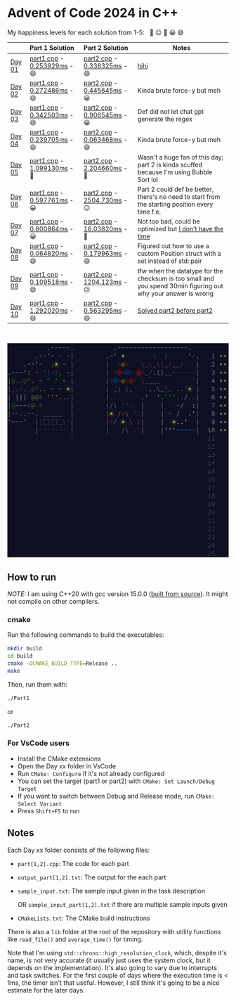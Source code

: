 # Advent of Code 2024 in C++

My happiness levels for each solution from 1-5: &nbsp; 🤨 😐 🙂 😀 😄

|                                                | Part 1 Solution                                                                | Part 2 Solution                                                               | Notes                                                                                                                     |
|:-----------------------------------------------|:-------------------------------------------------------------------------------|:------------------------------------------------------------------------------|---------------------------------------------------------------------------------------------------------------------------|
| [Day 01](https://adventofcode.com/2024/day/1)  | [part1.cpp](Day%2001/part1.cpp) - [0.253929ms](Day%2001/output_part1.txt) - 😄 | [part2.cpp](Day%2001/part2.cpp) - [0.338325ms](Day%2001/output_part2.txt) - 😄 | [hihi](https://www.reddit.com/r/adventofcode/comments/1h3w7mc/2024_day_1_no_llms_here/)                                   |
| [Day 02](https://adventofcode.com/2024/day/2)  | [part1.cpp](Day%2002/part1.cpp) - [0.272486ms](Day%2002/output_part1.txt) - 😄 | [part2.cpp](Day%2002/part2.cpp) - [0.445645ms](Day%2002/output_part2.txt) - 😀 | Kinda brute force-y but meh                                                                                               |
| [Day 03](https://adventofcode.com/2024/day/3)  | [part1.cpp](Day%2003/part1.cpp) - [0.342503ms](Day%2003/output_part1.txt) - 😄 | [part2.cpp](Day%2003/part2.cpp) - [0.906545ms](Day%2003/output_part2.txt) - 😀 | Def did not let chat gpt generate the regex                                                                               |
| [Day 04](https://adventofcode.com/2024/day/4)  | [part1.cpp](Day%2004/part1.cpp) - [0.239705ms](Day%2004/output_part1.txt) - 😄 | [part2.cpp](Day%2004/part2.cpp) - [0.063468ms](Day%2004/output_part2.txt) - 😄 | Kinda brute force-y but meh                                                                                               |
| [Day 05](https://adventofcode.com/2024/day/5)  | [part1.cpp](Day%2005/part1.cpp) - [1.099130ms](Day%2005/output_part1.txt) - 🙂 | [part2.cpp](Day%2005/part2.cpp) - [2.204660ms](Day%2005/output_part2.txt) - 🙂 | Wasn't a huge fan of this day; part 2 is kinda scuffed because I'm using Bubble Sort lol                                  |
| [Day 06](https://adventofcode.com/2024/day/6)  | [part1.cpp](Day%2006/part1.cpp) - [0.597761ms](Day%2006/output_part1.txt) - 😀 | [part2.cpp](Day%2006/part2.cpp) - [2504.730ms](Day%2006/output_part2.txt) - 😐 | Part 2 could def be better, there's no need to start from the starting position every time f.e.                           |
| [Day 07](https://adventofcode.com/2024/day/7)  | [part1.cpp](Day%2007/part1.cpp) - [0.600864ms](Day%2007/output_part1.txt) - 😀 | [part2.cpp](Day%2007/part2.cpp) - [16.03820ms](Day%2007/output_part2.txt) - 🙂 | Not too bad, could be optimized but [I don't have the time](https://media.tenor.com/pBxKoe4krm0AAAAj/noooo-emote.gif)     |
| [Day 08](https://adventofcode.com/2024/day/8)  | [part1.cpp](Day%2008/part1.cpp) - [0.064820ms](Day%2008/output_part1.txt) - 😄 | [part2.cpp](Day%2008/part2.cpp) - [0.179963ms](Day%2008/output_part2.txt) - 😄 | Figured out how to use a custom Position struct with a set instead of std::pair                                           |
| [Day 09](https://adventofcode.com/2024/day/9)  | [part1.cpp](Day%2009/part1.cpp) - [0.109518ms](Day%2009/output_part1.txt) - 😄 | [part2.cpp](Day%2009/part2.cpp) - [1204.123ms](Day%2009/output_part2.txt) - 😐 | tfw when the datatype for the checksum is too small and you spend 30min figuring out why your answer is wrong             |
| [Day 10](https://adventofcode.com/2024/day/10) | [part1.cpp](Day%2010/part1.cpp) - [1.292020ms](Day%2010/output_part1.txt) - 😄 | [part2.cpp](Day%2010/part2.cpp) - [0.563295ms](Day%2010/output_part2.txt) - 😄 | [Solved part2 before part2](https://www.reddit.com/r/adventofcode/comments/1hauw4v/2024_d10_solved_part_2_before_part_2/) |                                |

&nbsp;

![Advent of Code 2024 Art](art10.png)

## How to run

*NOTE:* I am using C++20 with gcc version 15.0.0 ([built from source](https://gcc.gnu.org/install/index.html)). It might not compile on other compilers.

### cmake

Run the following commands to build the executables:

```bash
mkdir build
cd build
cmake -DCMAKE_BUILD_TYPE=Release ..
make
```

Then, run them with:

```bash
./Part1
```

or

```bash
./Part2
```

### For VsCode users

- Install the CMake extensions
- Open the Day xx folder in VsCode
- Run `CMake: Configure` if it's not already configured
- You can set the target (part1 or part2) with `CMake: Set Launch/Debug Target`
- If you want to switch between Debug and Release mode, run `CMake: Select Variant`
- Press `Shift+F5` to run

## Notes

Each Day xx folder consists of the following files:
- `part[1,2].cpp`: The code for each part
- `output_part[1,2].txt`: The output for the each part
- `sample_input.txt`: The sample input given in the task description

  OR `sample_input_part[1,2].txt` if there are multiple sample inputs given
  
- `CMakeLists.txt`: The CMake build instructions

There is also a `lib` folder at the root of the repository with utility functions like `read_file()` and `average_time()` for timing.

Note that I'm using `std::chrono::high_resolution_clock`, which, despite it's name, is not very accurate (it usually just uses the system clock, but it depends on the implementation).
It's also going to vary due to interrupts and task switches.
For the first couple of days where the execution time is < 1ms, the timer isn't that useful. However, I still think it's going to be a nice estimate for the later days.

